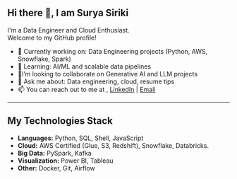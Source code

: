 ## Hi there 👋, I am Surya Siriki

I'm a Data Engineer and Cloud Enthusiast.  
Welcome to my GitHub profile!

- 🔭 Currently working on: Data Engineering projects (Python, AWS, Snowflake, Spark)
- 🌱 Learning: AI/ML and scalable data pipelines
- 👯I’m looking to collaborate on Generative AI and LLM projects
- 💬 Ask me about: Data engineering, cloud, resume tips
- 📫 You can reach out to me at ,  [LinkedIn](https://www.linkedin.com/in/prakashsiriki007/) | [Email](mailto:prakashsiriki007@gmail.com)

---

## My Technologies Stack

- **Languages:** Python, SQL, Shell, JavaScript
- **Cloud:** AWS Certified (Glue, S3, Redshift), Snowflake, Databricks.
- **Big Data:** PySpark, Kafka
- **Visualization:** Power BI, Tableau
- **Other:** Docker, Git, Airflow
